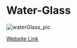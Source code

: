 # Water-Glass


![waterGlass_pic](https://user-images.githubusercontent.com/77884951/180723841-b2f4eff7-b0c9-422b-95e1-c7f694d647a8.JPG)

[Website Link](https://water-glass.netlify.app/)
